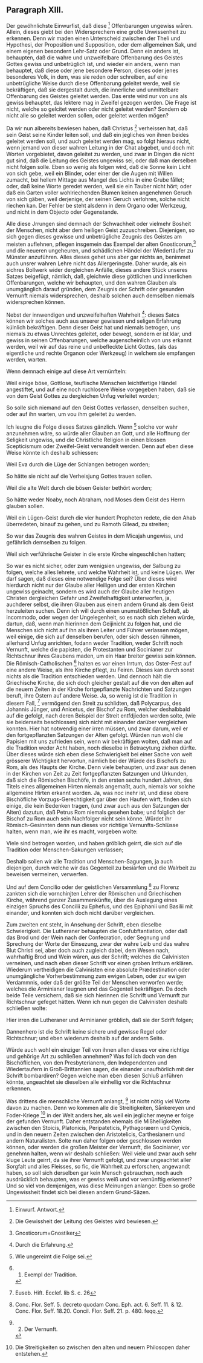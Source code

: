 
<!-- Seite 91 -->

Paragraph XIII.
---------------

Der gewöhnlichste Einwurfist, daß diese [^k2r42]
Offenbarungen ungewiss wåren. Allein, dieses
giebt bei den Widersprechern eine große Unwissenheit
zu erkennen. Denn wir maden einen Unterscheid zwischen
der Theli und Hypothesi, der Proposition und
Supposition, oder dem allgemeinen Sak, und einem
eigenen besondern Lehr-Satz oder Grund. Denn
ein anders ist, behaupten, daß die wahre und unzweifelbare
Offenbarung des Geistes Gottes gewiss
und unbetrüglich ist, und wieder ein anders,
wenn man behauptet, daß diese oder jene besondere
Person, dieses oder jenes besonderes Volk, in dem,
was sie reden oder schreiben, auf eine unbetrügliche
Weise durch diese Offenbarung geleitet werde, weil sie
bekräftigen, daß sie dergestalt durch, die innerliche und
unmittelbare Offenbarung des Geistes geleitet werden.
Das erste wird nur von uns als gewiss behauptet,
das lektere mag in Zweifel gezogen werden. Die
Frage ist nicht, welche so gelcitet werden oder nicht
geleitet werden? Sondern ob nicht alle so geleitet
werden sollen, oder geleitet werden mögen?

Da wir nun albereits bewiesen haben, daß Christus [^k2r43]
verheissen hat, daß sein Geist seine Kinder leiten soll, und
daß ein jegliches von ihnen beides geleitet werden soll,
und auch geleitet werden mag, so folgt hieraus nicht,
wenn jemand von dieser wahren Leitung in der Chat abgebet,
und doch mit Worten vorgebietet, davon geleitet
zu werden, und zwar in Dingen die nicht gut sind, daß
die Leitung des Geistes ungewiss sei, oder daß man
derselben nicht folgen solle. Eben so wenig als folgen
wird, daß die Sonne kein Licht von sich gebe, weil ein
Blinder, oder einer der die Augen mit Willen zumacht,
bei hellem Mittage aus Mangel des Lichts in eine
Grube fållet; oder, daß keine Worte geredet werden,
weil sie ein Tauber nicht hört; oder daß ein Garten
voller wohlriechenden Blumen keinen angenehmen Geruch<!-- Seite 92 -->
von sich gäben, weil derjenige, der seinen Geruch
verlohren, solche nicht riechen kan. Der Fehler be steht
alsdenn in dem Organo oder Werkzeug, und
nicht in dem Objecto oder Gegenstande.

Alle diese Jrrungen sind demnach der Schwachheit
oder vielmehr Bosheit der Menschen, nicht aber dem
heiligen Geist zuzuschreiben. Diejenigen, so sich gegen
dieses gewisse und unbetrügliche Zeugnis des Geistes
am meisten auflehnen, pflegen insgemein das Exempel
der alten Gnosticorum,[^k2f13] und die neueren ungeheuren,
und schädlichen Händel der Wiedertäufer zu Münster
anzuführen. Alles dieses gehet uns aber gar nichts an,
benimmet auch unsrer wahren Lehre nicht das Allergeringste.
Daher wurde, als ein sichres Bollwerk wider
dergleichen Anfälle, dieses andere Stück unseres Satzes
beigefügt, nämlich, daß, gleichwie diese göttlichen
und innerlichen Offenbarungen, welche wir behaupten,
und den wahren Glauben als unumgänglich
darauf gründen, dem Zeugnis der Schrift
oder gesunden Vernunft niemals widersprechen, deshalb
solchen auch demselben niemals widersprechen können.

Nebst der innwendigen und unzweifelhaften Wahrheit [^k2r44]:
dieses Satcs können wir solches auch aus unserer
gewissen und seligen Erfahrung kúlnlich bekräftigen.
Denn dieser Geist hat und niemals betrogen, uns niemals
zu etwas Unrechtes geleitet, oder bewegt, sondern
er ist klar, und gewiss in seinen Offenbarungen, welche
augenscheinlich von uns erkannt werden, weil wir auf
das reine und unbefleckte Licht Gottes, (als das
eigentliche und rechte Organon oder Werkzeug) in
welchem sie empfangen werden, warten.

Wenn demnach einige auf diese Art vernünfteln:

Weil einige böse, Gottlose, teuflische Menschen
leichtfertige Händel angestiftet, und auf eine noch
ruchlosere Weise vorgegeben haben, daß sie von <!-- Seite 93 --><!-- content-0085.xml-->
dem Geist Gottes zu dergleichen Unfug verleitet
worden;

So solle sich niemand auf den Geist Gottes verlassen,
denselben suchen, oder auf ihn warten, um vou
ihm geleitet żu werden.

Ich leugne die Folge dieses Satzes gänzlich. Wenn [^k2r45]
solche vor wahr anzunehmen wäre, so würde aller
Glauben an Gott, und alle Hoffnung der Seligkeit
ungewiss, und die Christliche Religion in einen
blossen Scepticismum oder Zweifel-Geist verwandelt
werden. Denn auf eben diese Weise könnte ich deshalb
schiessen:

Weil Eva durch die Lüge der Schlangen betrogen
worden;

So hätte sie nicht auf die Verheisjung Gottes
trauen sollen.

Weil die alte Welt durch die bösen Geister bethört
worden;

So hätte weder Noaby, noch Abraham, nod Moses
dem Geist des Herrn glauben sollen.

Weil ein Lügen-Geist durch die vier hundert Propheten
redete, die den Ahab überredeten, binauf zu
gehen, und zu Ramoth Gilead, zu streiten;

So war das Zeugnis des wahren Geistes in dem
Micajah ungewiss, und gefährlich demselben zu folgen.

Weil sich verführische Geister in die erste Kirche
eingeschlichen hatten;

So war es nicht sicher, oder zum wenigsien ungewiss,
der Salbung zu folgen, welche alles lehrete, und welche
Wahrheit ist, und keine Lügen. Wer darf sagen, daß
dieses eine notwendige Folge sei? Über dieses wird
hierdurch nicht nur der Glaube aller Heiligen und der
ersten Kirchen ungewiss geinacht, sondern es wird auch
der Glaube aller heutigen Christen dergleichen Gefahr
und Zweifelhaftigkeit unterworfen, ja, auchderer selbst,
die ihren Glauben aus einem andern Grund als dem<!-- Seite 94 -->
Geist herzuleiten suchen. Denn ich will durch einen unumstößlichen
Schluß, ab incommodo, oder wegen der
Ungelegenheit, so es nach sich ziehen würde, dartun,
daß, wenn man hierinnen dem Geijinicht zu folgen hat,
und die Menschen sich nicht auf ihn als ihren Leiter und
Führer verlassen mögen, weil einige, die sich auf denselben
berufen, oder sich dessen rühmen, allerhand Unfug
anrichten, fodann weder Tradition, weder Schrift noch
Vernunft, welche die papisten, die Protestanten und
Socinianer zur Richtschnur ihres Glaubens maden,
um ein Haar breiter gewiss sein können. Die Römisch-Catholischen [^k2r46]
halten es vor einen Irrtum, das Oster-Fest
auf eine andere Weise, als ihre Kirche pflegt, zu
Feiren. Dieses kan durch sonst nichts als die Tradition
entschieden werden. Und dennoch hält die Griechische
Kirche, die sich doch gleicher gestalt auf die von den alten
auf die neuern Zeiten in der Kirche fortgepflanzte Nachrichten
und Satzungen beruft, ihre Ostern auf andere
Weise. Ja, so wenig ist die Tradition in diesem Fall, [^k2r47]
vermögend den Streit zu schlidten, daß Polycarpus,
des Johannis Jünger, und Anicetus, der Bischof zu
Rom, welcher deshalbbald auf die gefolgt, nach deren
Beispiel der Streit entfdjieden werden solte, (wie sie
beiderseits beschlossen) sich nicht mit einander darüber
vergleichen konnten. Hier hat notwendig einer
irren müssen, und zwar darum, weil er den fortgepflanzten
Satzungen der Alten gefolgt. Würden nun
wohl die Papisien mit uns zufrieden sein, wenn wir bekräftigen
wolten, daß man auf die Tradition weder
Acht haben, noch dieselbe in Betracytung ziehen dürfte.
Über dieses würde sich eben diese Schwierigkeit bei
einer Sache von weit grösserer Wichtigkeit hervortun,
nämlich bei der Würde des Bischofs zu Rom,
als des Haupts der Kirche. Denn viele behaupten,
und zwar aus denen in der Kirchen von Zeit zu Zeit fortgepflanzten
Satzungen und Urkunden, daß sich die Römischen<!-- Seite 95 --><!-- content-0087.xml -->
Bischöfe, in den ersten sechs hundert Jahren,
des Titels eines allgemeinen Hirten niemals angemaßt,
auch, niemals vor solche allgemeine Hirten erkannt
worden. Ja, was noc inehr ist, und diese obere
Bischöfliche Vorzugs-Gerechtigkeit gar über
den Haufen wirft, finden sich einige, die kein Bedenken
tragen, (und zwar auch aus den Satzungen der
Alten) dazutun, daß Petrus Rom niemals gesehen
babe; und folglich der Bischof zu Rom auch sein
Nachfolger nicht sein könne. Würdet ihr Römisch-Gesinnten
denn nun dieses vor richtige Vernunfts-Schlüsse
halten, wenn man, wie ihr es macht, vorgeben
wolte:

Viele sind betrogen worden, und haben gröblich geirrt,
die sich auf die Tradition oder Menschen-Sakungen
verlassen;

Deshalb
 sollen wir alle Tradition und Menschen-Sagungen,
ja auch diejenigen, durch welche wir das
Gegenteil zu besiárfen und die Walrbeit zu beweisen
vermeinen, verwerfen.

Und auf dem Concilio oder der geistlichen Versammlung [^k2r48]
zu Florenz zankten sich die vornchinjten Lehrer der
Römischen und Griechischen Kirche, während ganzer
Zusammenkünfte, über die Auslegung eines einzigen
Spruchs des Concilii zu Ephefus, und des Epiphanii
und Basilii mit einander, und konnten sich doch nicht darüber
vergleichen.

Zum zweiten ent steht, in Ansehung der Schrift,
eben dieselbe Schwierigkeit. Die Lutheraner behaupten
die Confubftantiation, oder daß das Brod
und der Wein nach der Confecration, oder Segnung
und Sprechung der Worte der Einsezung, zwar der
wahre Leib und das wahre Blut Christi sei, aber doch
auch zugleich dabei, dem Wesen nach, wahrhaftig
Brod und Wein wären, aus der Schrift; welches die
Calvinisten verneinen, und nach eben dieser Schrift vor<!-- Seite 96 -->
einen groben Irrthum erklären. Wiederum vertheidigen
die Calvinisten eine absolute Prædestination oder
unumgängliche Vorherbestimmung zum ewigen Leben,
oder zur ewigen Verdammnis, oder daß der größte
Teil der Menschen verworfen werde; welches die Arminianer
leugnen und das Gegenteil bekräftigen. Da
doch beide Teile versichern, daß sie sich hierinnen die
Schrift und Vernunft zur Richtschnur gefeget hätten.
Wenn ich nun gegen die Calvinisten deshalb schließen wolte:

Hier irren die Lutheraner und Arminianer gröblich,
daß sie der Sdrift folgen;

Dannenhero ist die Schrift keine sichere und gewisse
Regel oder Richtschnur; und eben wiederum deshalb auf
der andern Seite.

Würde auch wohl ein einziger Teil von ihnen allen
dieses vor eine richtige und gehörige Art zu schließen annehmen?
Was fol ich doch von den Bischöflichen,
von den Presbyterianern, den Independenten und
Wiedertaufern in Groß-Brittannien sagen, die einander
unaufhörlich mit der Schrift bombardiren? Gegen
welche man eben diesen Schluß anführen könnte,
ungeachtet sie dieselben alle einhellig vor die Richtschnur
erkennen.

Was drittens die menschliche Vernunft anlangt, [^k2r49]
ist nicht nötig viel Worte davon zu machen. Denn wo
kommen alle die Streitigkeiten, Sånkereyen und Foder-Kriege [^k2r50]
in der Welt anders her, als weil ein jeglicher
meyne er folge der gefunden Vernunft. Daher entstanden
ehemals die Mißhelligkeiten zwischen den Stoicis,
Platonicis, Peripateticis, Pythagoræern und Cynicis,
und in den neuern Zeiten zwischen den Aristotelicis,
Carthesianern und andern Naturalisten. Solte nun
daher folgen oder geschlossen werden können, oder werden
die großen Meister der Vernunft, die Socinianer,
vor genehmn halten, wenn wir deshalb schließen: Weil viele
und zwar auch sehr kluge Leute geirrt, da sie ihrer<!-- Seite 97 -->
Vernunft gefolgt, und zwar ungeachtet aller Sorgfalt
und alles Fleisses, so fic, die Wahrheit zu erforschen,
angewandt haben, so soll sich derselben gar kein Mensch
gebrauchen, noch auch ausdrücklich behaupten, was er
gewiss weiß und vor vernünftig erkennet? Und so viel
von demjenigen, was diese Meinungen anlanger. Eben
so große Ungewissheit findet sich bei diesen andern
Grund-Säzen.


[^k2f13]: Gnosticorum=Gnostiker

[^k2r42]: Einwurf. Antwort.
[^k2r43]: Die Gewissheit der Leitung des Geistes wird bewiesen.
[^k2r44]: Durch die Erfahrung.
[^k2r45]: Wie ungereimt die Folge sei.
[^k2r46]: 1. Exempl der Tradition.
[^k2r47]: Euseb. Hift. Ecclef. lib S. c. 26
[^k2r48]: Conc. Flor. Seff. 5. decreto quodam Conc. Eph. act. 6. Seff. 11. & 12. Conc. Flor. Seff. 18.20. Concil. Flor. Seff. 21. p. 480. feqq.
[^k2r49]: 2. Der Vernunft.
[^k2r50]: Die Streitigkeiten so zwischen den alten und neuern Philosopen daher entstehen.
